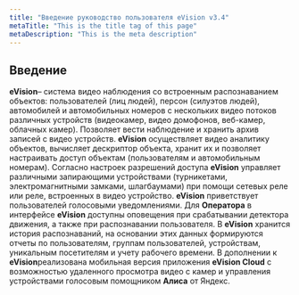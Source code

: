 ```yaml
---
title: "Введение руководство пользователя eVision v3.4"
metaTitle: "This is the title tag of this page"
metaDescription: "This is the meta description"
---
```


## Введениe

**eVision**– система видео наблюдения со встроенным распознаванием объектов: пользователей (лиц людей), персон (силуэтов людей), автомобилей и автомобильных номеров с нескольких видео потоков различных устройств (видеокамер, видео домофонов, веб-камер, облачных камер). Позволяет вести наблюдение и хранить архив записей с видео устройств. **eVision** осуществляет видео аналитику объектов, вычисляет дескриптор объекта, хранит их и позволяет настраивать доступ объектам (пользователям и автомобильным номерам). Согласно настроек разрешений доступа **eVision** управляет различными запирающими устройствами (турникетами, электромагнитными замками, шлагбаумами) при помощи сетевых реле или реле, встроенных в видео устройство. **eVision** приветствует пользователей голосовыми уведомлениями. Для **Оператора** в интерфейсе **eVision** доступны оповещения при срабатывании детектора движения, а также при распознавании пользователя. В **eVision** хранится история распознаваний, на основании этих данных формируются отчеты по пользователям, группам пользователей, устройствам, уникальным посетителям и учету рабочего времени. В дополнении к **eVision**реализована мобильная версия приложения **eVision Cloud** с возможностью удаленного просмотра видео с камер и управления устройствами голосовым помощником **Алиса** от Яндекс.
<!--stackedit_data:
eyJoaXN0b3J5IjpbNjA4MzgxMjc4XX0=
-->